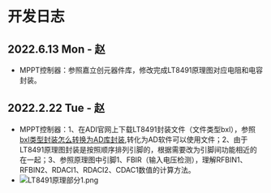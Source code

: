 # 开发日志

## 2022.6.13 Mon - 赵

-  MPPT控制器：参照嘉立创元器件库，修改完成LT8491原理图对应电阻和电容封装。

## 2022.2.22 Tue - 赵

-  MPPT控制器：1、在ADI官网上下载LT8491封装文件（文件类型bxl），参照[bxl类型封装怎么转换为AD库封装](https://jingyan.baidu.com/article/48b558e326e1b17f39c09a57.html),转化为AD软件可以使用文件；2、由于LT8491原理图封装是按照顺序排列引脚的，根据需要改为引脚间功能相近的在一起；3、参照原理图中引脚1、FBIR（输入电压检测），理解RFBIN1、RFBIN2、RDACI1、RDACI2、CDAC1数值的计算方法。
- ![LT8491原理部分1.png](imgs/LT8491原理部分1.png)
